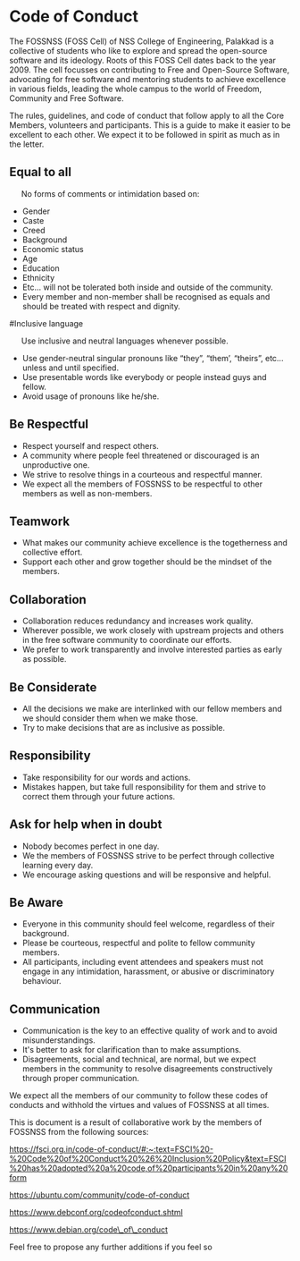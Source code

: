 ﻿# Code of Conduct

The FOSSNSS (FOSS Cell) of NSS College of Engineering, Palakkad is a collective of students who like to explore and spread the open-source software and its ideology. Roots of this FOSS Cell dates back to the year 2009. The cell focusses on contributing to Free and Open-Source Software, advocating for free software and mentoring students to achieve excellence in various fields, leading the whole campus to the world of Freedom, Community and Free Software.

The rules, guidelines, and code of conduct that follow apply to all the Core Members, volunteers and participants. This is a guide to make it easier to be excellent to each other. We expect it to be followed in spirit as much as in the letter.

##  Equal to all

`	`No forms of comments or intimidation based on:

* Gender
* Caste
* Creed
* Background
* Economic status
* Age
* Education
* Ethnicity
* Etc… will not be tolerated both inside and outside of the community.
* Every member and non-member shall be recognised as equals and should be treated with respect and dignity.

#Inclusive language

`	`Use inclusive and neutral languages whenever possible.

* Use gender-neutral singular pronouns like “they”, “them’, “theirs”, etc... unless and until specified.
* Use presentable words like everybody or people instead guys and fellow.
* Avoid usage of pronouns like he/she.

## Be Respectful

* Respect yourself and respect others.
* A community where people feel threatened or discouraged is an unproductive one.
* We strive to resolve things in a courteous and respectful manner.
* We expect all the members of FOSSNSS to be respectful to other members as well as non-members.

## Teamwork

* What makes our community achieve excellence is the togetherness and collective effort.
* Support each other and grow together should be the mindset of the members.

##  Collaboration

* Collaboration reduces redundancy and increases work quality.
* Wherever possible, we work closely with upstream projects and others in the free software community to coordinate our efforts.
* We prefer to work transparently and involve interested parties as early as possible.

## Be Considerate

* All the decisions we make are interlinked with our fellow members and we should consider them when we make those.
* Try to make decisions that are as inclusive as possible.

## Responsibility

* Take responsibility for our words and actions.
* Mistakes happen, but take full responsibility for them and strive to correct them through your future actions.

## Ask for help when in doubt

* Nobody becomes perfect in one day.
* We the members of FOSSNSS strive to be perfect through collective learning every day.
* We encourage asking questions and will be responsive and helpful.

## Be Aware

* Everyone in this community should feel welcome, regardless of their background.
* Please be courteous, respectful and polite to fellow community members.
* All participants, including event attendees and speakers must not engage in any intimidation, harassment, or abusive or discriminatory behaviour.



## Communication

* Communication is the key to an effective quality of work and to avoid misunderstandings.
* It's better to ask for clarification than to make assumptions.
* Disagreements, social and technical, are normal, but we expect members in the community to resolve disagreements constructively through proper communication.

We expect all the members of our community to follow these codes of conducts and withhold the virtues and values of FOSSNSS at all times.

This is document is a result of collaborative work by the members of FOSSNSS from the following sources:

https://fsci.org.in/code-of-conduct/#:~:text=FSCI%20-%20Code%20of%20Conduct%20%26%20Inclusion%20Policy&text=FSCI%20has%20adopted%20a%20code,of%20participants%20in%20any%20form

https://ubuntu.com/community/code-of-conduct

https://www.debconf.org/codeofconduct.shtml

https://www.debian.org/code\_of\_conduct

Feel free to propose any further additions if you feel so
